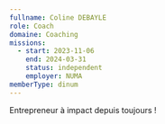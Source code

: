 ```yaml
---
fullname: Coline DEBAYLE
role: Coach
domaine: Coaching
missions:
  - start: 2023-11-06
    end: 2024-03-31
    status: independent
    employer: NUMA
memberType: dinum
---
```

Entrepreneur à impact depuis toujours !